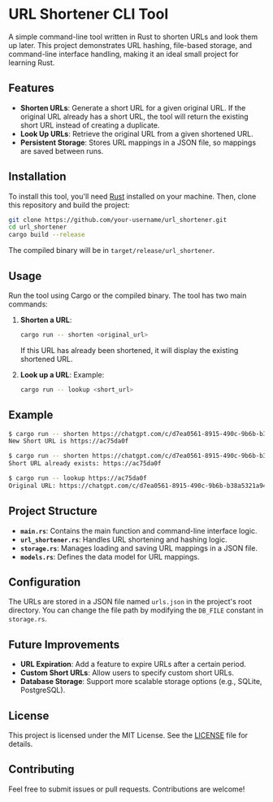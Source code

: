 # URL Shortener CLI Tool

A simple command-line tool written in Rust to shorten URLs and look them up later. This project demonstrates URL hashing, file-based storage, and command-line interface handling, making it an ideal small project for learning Rust.

## Features

- **Shorten URLs**: Generate a short URL for a given original URL. If the original URL already has a short URL, the tool will return the existing short URL instead of creating a duplicate.
- **Look Up URLs**: Retrieve the original URL from a given shortened URL.
- **Persistent Storage**: Stores URL mappings in a JSON file, so mappings are saved between runs.

## Installation

To install this tool, you'll need [Rust](https://www.rust-lang.org/tools/install) installed on your machine. Then, clone this repository and build the project:

```bash
git clone https://github.com/your-username/url_shortener.git
cd url_shortener
cargo build --release
```

The compiled binary will be in `target/release/url_shortener`.

## Usage

Run the tool using Cargo or the compiled binary. The tool has two main commands:

1. **Shorten a URL**:
   ```bash
   cargo run -- shorten <original_url>
   ```

   If this URL has already been shortened, it will display the existing shortened URL.

2. **Look up a URL**:
    Example:
   ```bash
   cargo run -- lookup <short_url>
   ```
  
## Example

```bash
$ cargo run -- shorten https://chatgpt.com/c/d7ea0561-8915-490c-9b6b-b38a5321a943
New Short URL is https://ac75da0f

$ cargo run -- shorten https://chatgpt.com/c/d7ea0561-8915-490c-9b6b-b38a5321a943
Short URL already exists: https://ac75da0f

$ cargo run -- lookup https://ac75da0f
Original URL: https://chatgpt.com/c/d7ea0561-8915-490c-9b6b-b38a5321a943
```

## Project Structure

- **`main.rs`**: Contains the main function and command-line interface logic.
- **`url_shortener.rs`**: Handles URL shortening and hashing logic.
- **`storage.rs`**: Manages loading and saving URL mappings in a JSON file.
- **`models.rs`**: Defines the data model for URL mappings.

## Configuration

The URLs are stored in a JSON file named `urls.json` in the project's root directory. You can change the file path by modifying the `DB_FILE` constant in `storage.rs`.

## Future Improvements

- **URL Expiration**: Add a feature to expire URLs after a certain period.
- **Custom Short URLs**: Allow users to specify custom short URLs.
- **Database Storage**: Support more scalable storage options (e.g., SQLite, PostgreSQL).

## License

This project is licensed under the MIT License. See the [LICENSE](LICENSE) file for details.

## Contributing

Feel free to submit issues or pull requests. Contributions are welcome!

